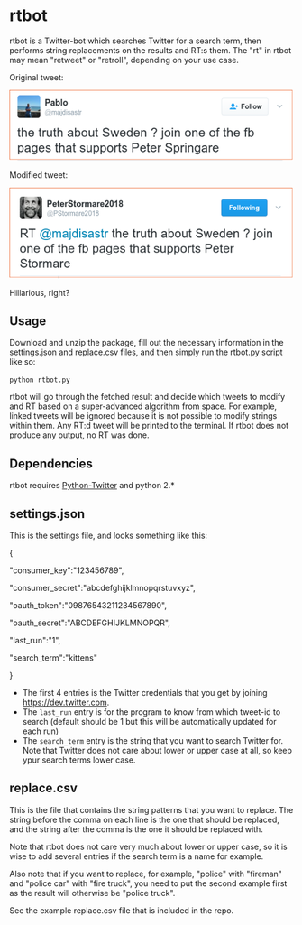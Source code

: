 # rtbot
rtbot is a Twitter-bot which searches Twitter for a search term, then performs string replacements on the results and RT:s them. The "rt" in rtbot may mean "retweet" or "retroll", depending on your use case.

Original tweet:

![alt tag](https://github.com/addelindh/rtbot/raw/master/ps2.png)

Modified tweet:

![alt tag](https://github.com/addelindh/rtbot/raw/master/ps1.png)

Hillarious, right?

## Usage
Download and unzip the package, fill out the necessary information in the settings.json and replace.csv files, and then simply run the rtbot.py script like so:

<code>python rtbot.py</code>

rtbot will go through the fetched result and decide which tweets to modify and RT based on a super-advanced algorithm from space. For example, linked tweets will be ignored because it is not possible to modify strings within them. Any RT:d tweet will be printed to the terminal. If rtbot does not produce any output, no RT was done.

## Dependencies
rtbot requires <a href="https://pypi.python.org/pypi/python-twitter/">Python-Twitter</a> and python 2.*

## settings.json
This is the settings file, and looks something like this:

{

"consumer_key":"123456789",

"consumer_secret":"abcdefghijklmnopqrstuvxyz",

"oauth_token":"09876543211234567890",

"oauth_secret":"ABCDEFGHIJKLMNOPQR",

"last_run":"1",

"search_term":"kittens"

}

* The first 4 entries is the Twitter credentials that you get by joining https://dev.twitter.com.
* The <code>last_run</code> entry is for the program to know from which tweet-id to search (default should be 1 but this will be automatically updated for each run)
* The <code>search_term</code> entry is the string that you want to search Twitter for. Note that Twitter does not care about lower or upper case at all, so keep ypur search terms lower case.

## replace.csv
This is the file that contains the string patterns that you want to replace. The string before the comma on each line is the one that should be replaced, and the string after the comma is the one it should be replaced with.

Note that rtbot does not care very much about lower or upper case, so it is wise to add several entries if the search term is a name for example.

Also note that if you want to replace, for example, "police" with "fireman" and "police car" with "fire truck", you need to put the second example first as the result will otherwise be "police truck".

See the example replace.csv file that is included in the repo.
